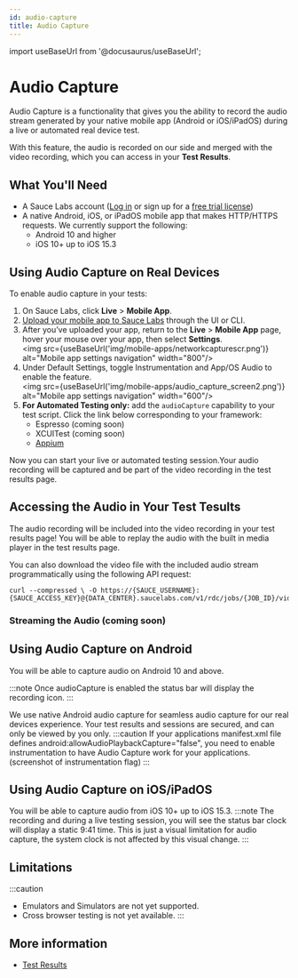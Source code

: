 ```yaml
---
id: audio-capture
title: Audio Capture
---
```

import useBaseUrl from '@docusaurus/useBaseUrl';

# Audio Capture 

Audio Capture is a functionality that gives you the ability to record the audio stream generated by your native mobile app (Android or iOS/iPadOS) during a live or automated real device test. 

With this feature, the audio is recorded on our side and merged with the video recording, which you can access in your **Test Results**.

## What You'll Need

* A Sauce Labs account ([Log in](https://accounts.saucelabs.com/am/XUI/#login/) or sign up for a [free trial license](https://saucelabs.com/sign-up))
* A native Android, iOS, or iPadOS mobile app that makes HTTP/HTTPS requests. We currently support the following:
  * Android 10 and higher
  * iOS 10+ up to iOS 15.3


## Using Audio Capture on Real Devices

To enable audio capture in your tests: 
 
1. On Sauce Labs, click **Live** > **Mobile App**.
2. [Upload your mobile app to Sauce Labs](/mobile-apps/app-storage) through the UI or CLI.
3. After you’ve uploaded your app, return to the **Live** > **Mobile App** page, hover your mouse over your app, then select **Settings**. <br/><img src={useBaseUrl('img/mobile-apps/networkcapturescr.png')} alt="Mobile app settings navigation" width="800"/>
4. Under Default Settings, toggle Instrumentation and App/OS Audio to enable the feature. <br/><img src={useBaseUrl('img/mobile-apps/audio_capture_screen2.png')} alt="Mobile app settings navigation" width="600"/>
5. **For Automated Testing only:** add the `audioCapture` capability to your test script. Click the link below corresponding to your framework:
   * Espresso (coming soon)
   * XCUITest (coming soon)
   * [Appium](/dev/test-configuration-options/#audiocapture)
  
  
Now you can start your live or automated testing session.Your audio recording will be captured and be part of the video recording in the test results page.

## Accessing the Audio in Your Test Tesults

The audio recording will be included into the video recording in your test results page! You will be able to replay the audio with the built in media player in the test results page. 

You can also download the video file with the included audio stream programmatically using the following API request: 

```
curl --compressed \ -O https://{SAUCE_USERNAME}:{SAUCE_ACCESS_KEY}@{DATA_CENTER}.saucelabs.com/v1/rdc/jobs/{JOB_ID}/video.mp4
```

### Streaming the Audio (coming soon)

## Using Audio Capture on Android

You will be able to capture audio on Android 10 and above.

:::note
Once audioCapture is enabled the status bar will display the recording icon.
:::

We use native Android audio capture for seamless audio capture for our real devices experience. Your test results and sessions are secured, and can only be viewed by you only.
:::caution
If your applications manifest.xml file defines android:allowAudioPlaybackCapture="false", you need to enable instrumentation to have Audio Capture work for your applications. 
(screenshot of instrumentation flag)
:::


## Using Audio Capture on iOS/iPadOS

You will be able to capture audio from iOS 10+ up to iOS 15.3. 
:::note
The  recording and during a live testing session, you will see the status bar clock will display a static 9:41 time. This is just a visual limitation for audio capture, the system clock is not affected by this visual change. 
:::


## Limitations

:::caution
* Emulators and Simulators are not yet supported. 
* Cross browser testing is not yet available. 
:::

## More information

* [Test Results](/test-results/)